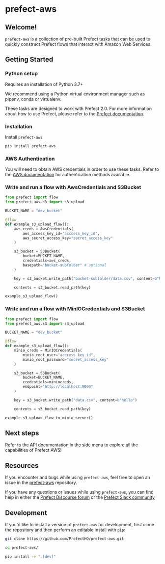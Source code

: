 # prefect-aws

## Welcome!

`prefect-aws` is a collection of pre-built Prefect tasks that can be used to quickly construct Prefect flows that interact with Amazon Web Services.

## Getting Started

### Python setup

Requires an installation of Python 3.7+

We recommend using a Python virtual environment manager such as pipenv, conda or virtualenv.

These tasks are designed to work with Prefect 2.0. For more information about how to use Prefect, please refer to the [Prefect documentation](https://orion-docs.prefect.io/).

### Installation

Install `prefect-aws`

```bash
pip install prefect-aws
```

### AWS Authentication

You will need to obtain AWS credentials in order to use these tasks. Refer to the [AWS documentation](https://docs.aws.amazon.com/cli/latest/userguide/cli-configure-quickstart.html) for authentication methods available.

### Write and run a flow with AwsCredentials and S3Bucket

```python
from prefect import flow
from prefect_aws.s3 import s3_upload

BUCKET_NAME = "dev_bucket"

@flow
def example_s3_upload_flow():
    aws_creds = AwsCredentials(
        aws_access_key_id="acccess_key_id",
        aws_secret_access_key="secret_access_key"
    )

    s3_bucket = S3Bucket(
        bucket=BUCKET_NAME,
        credentials=aws_creds,
        basepath="bucket-subfolder" # optional
    )

    key = s3_bucket.write_path("bucket-subfolder/data.csv", content=b"hello")

    contents = s3_bucket.read_path(key)

example_s3_upload_flow()
```

### Write and run a flow with MinIOCredentials and S3Bucket

```python
from prefect import flow
from prefect_aws.s3 import s3_upload

BUCKET_NAME = "dev_bucket"

@flow
def example_s3_upload_flow():
    minio_creds = MinIOCredentials(
        minio_root_user="acccess_key_id",
        minio_root_password="secret_access_key"
    )

    s3_bucket = S3Bucket(
        bucket=BUCKET_NAME,
        credentials=miniocreds,
        endpoint="http://localhost:9000"
    )

    key = s3_bucket.write_path("data.csv", content=b"hello")

    contents = s3_bucket.read_path(key)

example_s3_upload_flow_to_minio_server()
```


## Next steps

Refer to the API documentation in the side menu to explore all the capabilities of Prefect AWS!

## Resources

If you encounter and bugs while using `prefect-aws`, feel free to open an issue in the [prefect-aws](https://github.com/PrefectHQ/prefect-aws) repository.

If you have any questions or issues while using `prefect-aws`, you can find help in either the [Prefect Discourse forum](https://discourse.prefect.io/) or the [Prefect Slack community](https://prefect.io/slack)

## Development

If you'd like to install a version of `prefect-aws` for development, first clone the repository and then perform an editable install with `pip`:

```bash
git clone https://github.com/PrefectHQ/prefect-aws.git

cd prefect-aws/

pip install -e ".[dev]"
```
